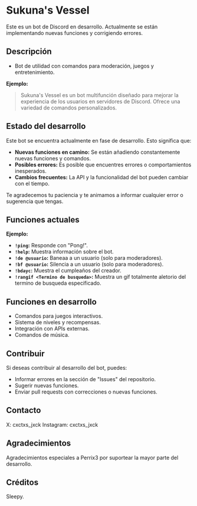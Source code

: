 # Sukuna's Vessel

Este es un bot de Discord en desarrollo. Actualmente se están implementando nuevas funciones y corrigiendo errores.

## Descripción

*   Bot de utilidad con comandos para moderación, juegos y entretenimiento.

**Ejemplo:**

> Sukuna's Vessel es un bot multifunción diseñado para mejorar la experiencia de los usuarios en servidores de Discord. Ofrece una variedad de comandos personalizados.

## Estado del desarrollo

Este bot se encuentra actualmente en fase de desarrollo. Esto significa que:

*   **Nuevas funciones en camino:** Se están añadiendo constantemente nuevas funciones y comandos.
*   **Posibles errores:** Es posible que encuentres errores o comportamientos inesperados.
*   **Cambios frecuentes:** La API y la funcionalidad del bot pueden cambiar con el tiempo.

Te agradecemos tu paciencia y te animamos a informar cualquier error o sugerencia que tengas.

## Funciones actuales
**Ejemplo:**

*   **`!ping`:** Responde con "Pong!".
*   **`!help`:** Muestra información sobre el bot.
*   **`!de @usuario`:** Baneaa a un usuario (solo para moderadores).
*   **`!bf @usuario`:** Silencia a un usuario (solo para moderadores).
*   **`!bdayc`:** Muestra el cumpleaños del creador.
*   **`!rangif <Termino de busqueda>`:** Muestra un gif totalmente aletorio del termino de busqueda especificado.

## Funciones en desarrollo

*   Comandos para juegos interactivos.
*   Sistema de niveles y recompensas.
*   Integración con APIs externas.
*   Comandos de música.

## Contribuir

Si deseas contribuir al desarrollo del bot, puedes:

*   Informar errores en la sección de "Issues" del repositorio.
*   Sugerir nuevas funciones.
*   Enviar pull requests con correcciones o nuevas funciones.

## Contacto

X: cxctxs_jxck
Instagram: cxctxs_jxck

## Agradecimientos

Agradecimientos especiales a Perrix3 por suportear la mayor parte del desarrollo.

## Créditos

Sleepy.
